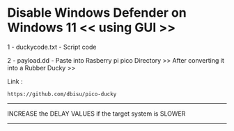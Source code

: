 # Disable Windows Defender on Windows 11 << using GUI >>

1 - duckycode.txt - Script code 

2 - payload.dd - Paste into Rasberry pi pico Directory >> After converting it into a Rubber Ducky >> 

Link :

    https://github.com/dbisu/pico-ducky



********************

INCREASE the DELAY VALUES if the target system is SLOWER

********************

